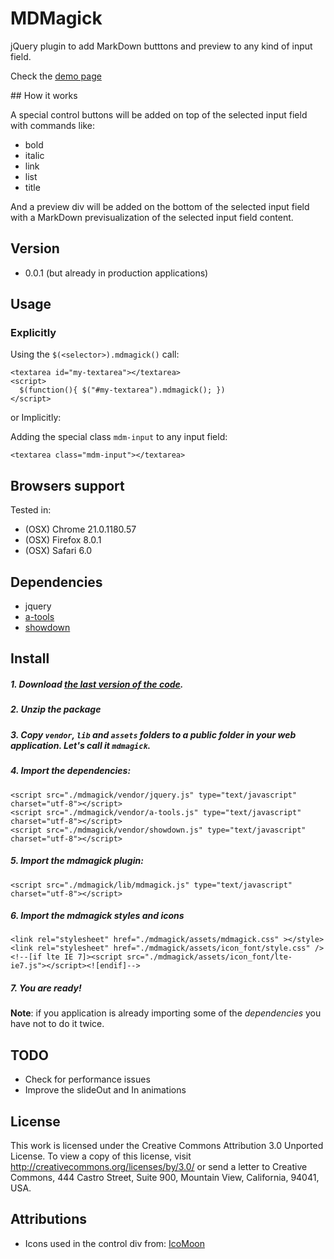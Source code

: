 # MDMagick

jQuery plugin to add MarkDown butttons and preview to any kind of input field.

Check the [demo page](http://fguillen.github.com/MDMagick)

## How it works

A special control buttons will be added on top of the selected input field with commands like:

* bold
* italic
* link
* list
* title

And a preview div will be added on the bottom of the selected input field with a MarkDown previsualization of the selected input field content.

## Version

* 0.0.1 (but already in production applications)

## Usage

### Explicitly

Using the `$(<selector>).mdmagick()` call:

    <textarea id="my-textarea"></textarea>
    <script>
      $(function(){ $("#my-textarea").mdmagick(); })
    </script>

or Implicitly:

Adding the special class `mdm-input` to any input field:

    <textarea class="mdm-input"></textarea>

## Browsers support

Tested in:

* (OSX) Chrome 21.0.1180.57
* (OSX) Firefox 8.0.1
* (OSX) Safari 6.0

## Dependencies

* jquery
* [a-tools](http://archive.plugins.jquery.com/project/a-tools)
* [showdown](https://github.com/coreyti/showdown/)

## Install

##### 1. Download [the last version of the code](https://github.com/fguillen/MDMagick/zipball/master).
##### 2. Unzip the package
##### 3. Copy `vendor`, `lib` and `assets` folders to a _public_ folder in your web application. Let's call it `mdmagick`.
##### 4. Import the dependencies:

    <script src="./mdmagick/vendor/jquery.js" type="text/javascript" charset="utf-8"></script>
    <script src="./mdmagick/vendor/a-tools.js" type="text/javascript" charset="utf-8"></script>
    <script src="./mdmagick/vendor/showdown.js" type="text/javascript" charset="utf-8"></script>

##### 5. Import the mdmagick plugin:

    <script src="./mdmagick/lib/mdmagick.js" type="text/javascript" charset="utf-8"></script>

##### 6. Import the mdmagick styles and icons

    <link rel="stylesheet" href="./mdmagick/assets/mdmagick.css" ></style>
    <link rel="stylesheet" href="./mdmagick/assets/icon_font/style.css" />
    <!--[if lte IE 7]><script src="./mdmagick/assets/icon_font/lte-ie7.js"></script><![endif]-->

##### 7. You are ready!

**Note**: if you application is already importing some of the _dependencies_ you have not to do it twice.

## TODO

* Check for performance issues
* Improve the slideOut and In animations

## License

This work is licensed under the Creative Commons Attribution 3.0 Unported License. To view a copy of this license, visit http://creativecommons.org/licenses/by/3.0/ or send a letter to Creative Commons, 444 Castro Street, Suite 900, Mountain View, California, 94041, USA.

## Attributions

* Icons used in the control div from: [IcoMoon](http://keyamoon.com/icomoon/#toHome)